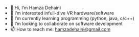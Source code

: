 - 👋 Hi, I’m Hamza Dehaini
- 👀 I’m interested infull-dive VR hardware/software
- 🌱 I’m currently learning programming (python, java, c/c++)
- 💞️ I’m looking to collaborate on software development
- 📫 How to reach me: hamzadehaini@gmail.com

<!---
hsdehaini/hsdehaini is a ✨ special ✨ repository because its `README.md` (this file) appears on your GitHub profile.
You can click the Preview link to take a look at your changes.
--->
